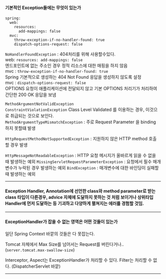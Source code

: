 
#### 기본적인 Exception들에는 무엇이 있는가  
```
spring:
  web:
    resources:
      add-mappings: false
  mvc:
    throw-exception-if-no-handler-found: true
    dispatch-options-request: false
```
`NoHandlerFoundException` : 404처리를 위해 사용할수있다.  
web: `resources: add-mappings: false`  
엔드포인트에 없는 주소인 경우 정적 리소스에 대한 매핑을 하지 않음  
mvc : `throw-exception-if-no-handler-found: true`   
Spring 기본적으로 생성하는 404 Not Found 응답을 생성하지 않도록 설정    
mvc : `dispatch-options-request: false`   
OPTIONS 요청이 애플리케이션에 전달되지 않고 기본 OPTIONS 처리기가 처리하여 간단한 200 OK 응답을 보냄  

`MethodArgumentNotValidException`  
`ConstraintViolationException` Class Level Validated 를 이용하는 경우, 이것으로 취급되는 것으로 보인다.  
`MethodArgumentTypeMismatchException` : 주로 Request Parameter 을 binding 하지 못할떄 발생  

`HttpRequestMethodNotSupportedException` : 지원하지 않은 HTTP method 호출 할 경우 발생

`HttpMessageNotReadableException` : HTTP 요청 메시지가 올바르게 읽을 수 없을 때 발생하는 예외
`MissingServletRequestParameterException` : 요청에서 필수 매개변수가 누락된 경우 발생하는 예외
`BindException` : 매개변수에 대한 바인딩이 실패할 때 발생하는 예외

---  

#### Exception Handler, Annotation에 선언한 class와 method parameter로 받는 class 타입이 다른경우, advice 자체에 도달하지 못하는 것 처럼 보이거나 상위타입 Handler에 먼저 도달하는 등 기괴하고 다양하게 펼쳐지는 에러를 경험할 것임.  

---  

#### ExceptionHandler가 잡을 수 없는 영역은 어떤 것들이 있는가

일단 Spring Context 바깥의 것들은 다 못잡는다.

Tomcat 자체에서 Max Size를 넘어서는 Request를 버린다거나.. (`server.tomcat.max-swallow-size`)

Interceptor, Aspect는 ExceptionHandler가 처리할 수 있다.
Filter는 처리할 수 없다. (DispatcherServlet 바깥)

---



